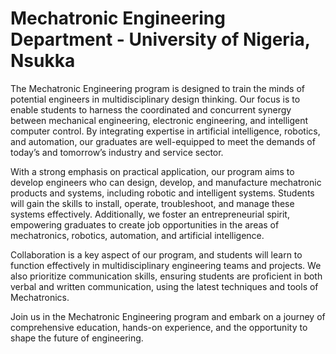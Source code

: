 # Mechatronic Engineering Department - University of Nigeria, Nsukka

The Mechatronic Engineering program is designed to train the minds of potential engineers in multidisciplinary design thinking. Our focus is to enable students to harness the coordinated and concurrent synergy between mechanical engineering, electronic engineering, and intelligent computer control. By integrating expertise in artificial intelligence, robotics, and automation, our graduates are well-equipped to meet the demands of today’s and tomorrow’s industry and service sector.

With a strong emphasis on practical application, our program aims to develop engineers who can design, develop, and manufacture mechatronic products and systems, including robotic and intelligent systems. Students will gain the skills to install, operate, troubleshoot, and manage these systems effectively. Additionally, we foster an entrepreneurial spirit, empowering graduates to create job opportunities in the areas of mechatronics, robotics, automation, and artificial intelligence.

Collaboration is a key aspect of our program, and students will learn to function effectively in multidisciplinary engineering teams and projects. We also prioritize communication skills, ensuring students are proficient in both verbal and written communication, using the latest techniques and tools of Mechatronics.

Join us in the Mechatronic Engineering program and embark on a journey of comprehensive education, hands-on experience, and the opportunity to shape the future of engineering.

